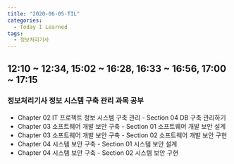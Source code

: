 ```yaml
---
title: "2020-06-05-TIL"
categories:
  - Today I Learned
tags:
  - 정보처리기사
---
```


## 12:10 ~ 12:34, 15:02 ~ 16:28, 16:33 ~ 16:56, 17:00 ~ 17:15
### 정보처리기사 정보 시스템 구축 관리 과목 공부
  - Chapter 02 IT 프로젝트 정보 시스템 구축 관리 - Section 04 DB 구축 관리하기
  - Chapter 03 소프트웨어 개발 보안 구축 - Section 01 소프트웨어 개발 보안 설계
  - Chapter 03 소프트웨어 개발 보안 구축 - Section 02 소프트웨어 개발 보안 구현
  - Chapter 04 시스템 보안 구축 - Section 01 시스템 보안 설계
  - Chapter 04 시스템 보안 구축 - Section 02 시스템 보안 구현

